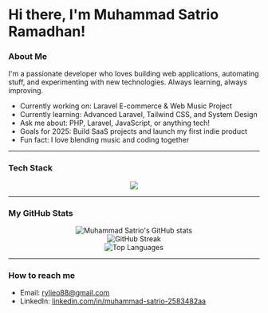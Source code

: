 # Hi there, I'm Muhammad Satrio Ramadhan!

### About Me
I'm a passionate developer who loves building web applications, automating stuff, and experimenting with new technologies. Always learning, always improving.

- Currently working on: Laravel E-commerce & Web Music Project
- Currently learning: Advanced Laravel, Tailwind CSS, and System Design
- Ask me about: PHP, Laravel, JavaScript, or anything tech!
- Goals for 2025: Build SaaS projects and launch my first indie product
- Fun fact: I love blending music and coding together 

---

### Tech Stack
<div align="center">
  <img src="https://skillicons.dev/icons?i=php,laravel,bootstrap,html,css,js,mysql,git,github,vscode" />
</div>

---

### My GitHub Stats

<p align="center">
  <img src="https://github-readme-stats.vercel.app/api?username=rylieo&show_icons=true&theme=radical" alt="Muhammad Satrio's GitHub stats" />
  <br/>
  <img src="https://github-readme-streak-stats.herokuapp.com/?user=rylieo&theme=radical" alt="GitHub Streak" />
  <br/>
  <img src="https://github-readme-stats.vercel.app/api/top-langs/?username=rylieo&layout=compact&theme=radical" alt="Top Languages" />
</p>

---

### How to reach me
- Email: [rylieo88@gmail.com](https://mail.google.com/mail/u/0/?view=cm&tf=1&fs=1&to=rylieo88@gmail.com)
- LinkedIn: [linkedin.com/in/muhammad-satrio-2583482aa](https://www.linkedin.com/in/muhammad-satrio-2583482aa/)